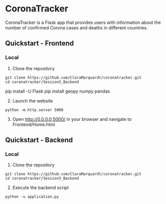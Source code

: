 # CoronaTracker

CoronaTracker is a Flask app that provides users with information about the number of confirmed Corona cases and deaths in different countries. 


## Quickstart - Frontend

### Local

1. Clone the repository

```
git clone https://github.com/ClaraMarquardt/coronatracker.git
cd coronatracker/Session3_Backend
```

pip install -U Flask
pip install geopy numpy pandas


2. Launch the website
```
python -m http.server 5000

```

3. Open http://0.0.0.0:5000/ in your browser and navigate to Frontend/Home.html

## Quickstart - Backend

### Local

1. Clone the repository

```
git clone https://github.com/ClaraMarquardt/coronatracker.git
cd coronatracker/Session3_Backend
```

2. Execute the backend script 
```
python -u application.py

```